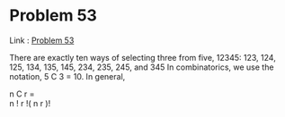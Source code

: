 Problem 53
=======

Link : [Problem 53](http://projecteuler.net/problem=53 "Problem 53")
 
 There are exactly ten ways of selecting three from five, 12345: 
 123, 124, 125, 134, 135, 145, 234, 235, 245, and 345 
 In combinatorics, we use the notation,  5 C 3  = 10. 
 In general, 
 
 
 
   n  C  r   =  
   n !   r !( n r )!   
